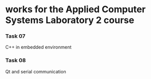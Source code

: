 # works for the Applied Computer Systems Laboratory 2 course

### Task 07  
C++ in embedded environment  

### Task 08
Qt and serial communication  

